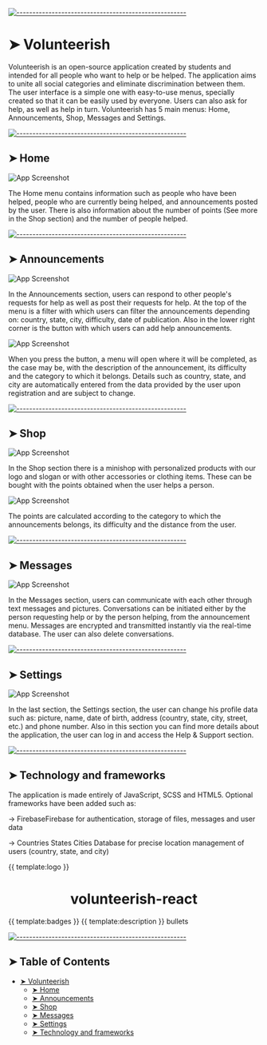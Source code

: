 <!-- ⚠️ This README has been generated from the file(s) "blueprint.md" ⚠️-->

[![-----------------------------------------------------](https://raw.githubusercontent.com/andreasbm/readme/master/assets/lines/colored.png)](#volunteerish)

# ➤ Volunteerish

Volunteerish is an open-source application created by students and intended for all people who want to help or be helped. The application aims to unite all social categories and eliminate discrimination between them. The user interface is a simple one with easy-to-use menus, specially created so that it can be easily used by everyone. Users can also ask for help, as well as help in turn. Volunteerish has 5 main menus: Home, Announcements, Shop, Messages and Settings. 


[![-----------------------------------------------------](https://raw.githubusercontent.com/andreasbm/readme/master/assets/lines/colored.png)](#home)

## ➤ Home

![App Screenshot](https://via.placeholder.com/468x300?text=App+Screenshot+Here)

The Home menu contains information such as people who have been helped, people who are currently being helped, and announcements posted by the user. There is also information about the number of points (See more in the Shop section) and the number of people helped.

[![-----------------------------------------------------](https://raw.githubusercontent.com/andreasbm/readme/master/assets/lines/colored.png)](#announcements)

## ➤ Announcements

![App Screenshot](https://via.placeholder.com/468x300?text=App+Screenshot+Here)

In the Announcements section, users can respond to other people's requests for help as well as post their requests for help. At the top of the menu is a filter with which users can filter the announcements depending on: country, state, city, difficulty, date of publication. Also in the lower right corner is the button with which users can add help announcements. 

![App Screenshot](https://via.placeholder.com/468x300?text=App+Screenshot+Here)


When you press the button, a menu will open where it will be completed, as the case may be, with the description of the announcement, its difficulty and the category to which it belongs. Details such as country, state, and city are automatically entered from the data provided by the user upon registration and are subject to change.

[![-----------------------------------------------------](https://raw.githubusercontent.com/andreasbm/readme/master/assets/lines/colored.png)](#shop)

## ➤ Shop

![App Screenshot](https://via.placeholder.com/468x300?text=App+Screenshot+Here)

In the Shop section there is a minishop with personalized products with our logo and slogan or with other accessories or clothing items. These can be bought with the points obtained when the user helps a person. 

![App Screenshot](https://via.placeholder.com/468x300?text=App+Screenshot+Here)


The points are calculated according to the category to which the announcements belongs, its difficulty and the distance from the user.

[![-----------------------------------------------------](https://raw.githubusercontent.com/andreasbm/readme/master/assets/lines/colored.png)](#messages)

## ➤ Messages

![App Screenshot](https://via.placeholder.com/468x300?text=App+Screenshot+Here)

In the Messages section, users can communicate with each other through text messages and pictures. Conversations can be initiated either by the person requesting help or by the person helping, from the announcement menu. Messages are encrypted and transmitted instantly via the real-time database. The user can also delete conversations.

[![-----------------------------------------------------](https://raw.githubusercontent.com/andreasbm/readme/master/assets/lines/colored.png)](#settings)

## ➤ Settings

![App Screenshot](https://via.placeholder.com/468x300?text=App+Screenshot+Here)


In the last section, the Settings section, the user can change his profile data such as: picture, name, date of birth, address (country, state, city, street, etc.) and phone number. Also in this section you can find more details about the application, the user can log in and access the Help & Support section.

[![-----------------------------------------------------](https://raw.githubusercontent.com/andreasbm/readme/master/assets/lines/colored.png)](#technology-and-frameworks)

## ➤ Technology and frameworks

The application is made entirely of JavaScript, SCSS and HTML5. Optional frameworks have been added such as:

-> FirebaseFirebase for authentication, storage of files, messages and user data

-> Countries States Cities Database for precise location management of users (country, state, and city)


{{ template:logo }}
<h1 align="center">volunteerish-react</h1>
{{ template:badges }}
{{ template:description }}
bullets

[![-----------------------------------------------------](https://raw.githubusercontent.com/andreasbm/readme/master/assets/lines/colored.png)](#table-of-contents)

## ➤ Table of Contents

* [➤ Volunteerish](#-volunteerish)
	* [➤ Home](#-home)
	* [➤ Announcements](#-announcements)
	* [➤ Shop](#-shop)
	* [➤ Messages](#-messages)
	* [➤ Settings](#-settings)
	* [➤ Technology and frameworks](#-technology-and-frameworks)